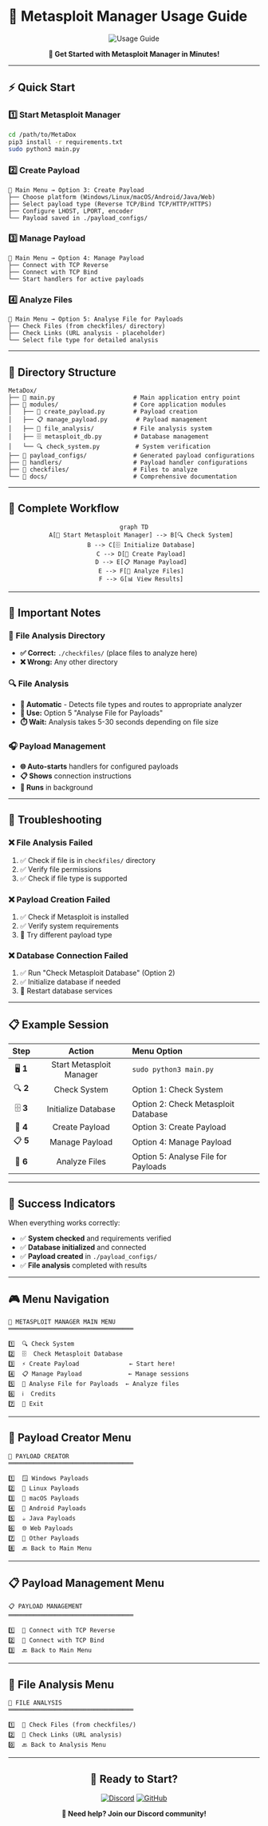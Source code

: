 # 📖 Metasploit Manager Usage Guide

<div align="center">

![Usage Guide](https://img.shields.io/badge/Usage%20Guide-Quick%20Start-blue?style=for-the-badge)

**🚀 Get Started with Metasploit Manager in Minutes!**

</div>

---

## ⚡ **Quick Start**

### 1️⃣ **Start Metasploit Manager**
```bash
cd /path/to/MetaDox
pip3 install -r requirements.txt
sudo python3 main.py
```

### 2️⃣ **Create Payload**
```
🎯 Main Menu → Option 3: Create Payload
├── Choose platform (Windows/Linux/macOS/Android/Java/Web)
├── Select payload type (Reverse TCP/Bind TCP/HTTP/HTTPS)
├── Configure LHOST, LPORT, encoder
└── Payload saved in ./payload_configs/
```

### 3️⃣ **Manage Payload**
```
🎯 Main Menu → Option 4: Manage Payload
├── Connect with TCP Reverse
├── Connect with TCP Bind
└── Start handlers for active payloads
```

### 4️⃣ **Analyze Files**
```
🎯 Main Menu → Option 5: Analyse File for Payloads
├── Check Files (from checkfiles/ directory)
├── Check Links (URL analysis - placeholder)
└── Select file type for detailed analysis
```

---

## 📁 **Directory Structure**

```
MetaDox/
├── 📁 main.py                      # Main application entry point
├── 📁 modules/                     # Core application modules
│   ├── 🎯 create_payload.py        # Payload creation
│   ├── 📋 manage_payload.py        # Payload management
│   ├── 🔬 file_analysis/           # File analysis system
│   ├── 🗄️ metasploit_db.py         # Database management
│   └── 🔍 check_system.py          # System verification
├── 📁 payload_configs/             # Generated payload configurations
├── 📁 handlers/                    # Payload handler configurations
├── 📁 checkfiles/                  # Files to analyze
└── 📁 docs/                        # Comprehensive documentation
```

---

## 🎯 **Complete Workflow**

<div align="center">

```mermaid
graph TD
    A[🚀 Start Metasploit Manager] --> B[🔍 Check System]
    B --> C[🗄️ Initialize Database]
    C --> D[🎯 Create Payload]
    D --> E[📋 Manage Payload]
    E --> F[🔬 Analyze Files]
    F --> G[📊 View Results]
```

</div>

---

## 🔧 **Important Notes**

### 📁 **File Analysis Directory**
- **✅ Correct:** `./checkfiles/` (place files to analyze here)
- **❌ Wrong:** Any other directory

### 🔍 **File Analysis**
- **🤖 Automatic** - Detects file types and routes to appropriate analyzer
- **🎯 Use:** Option 5 "Analyse File for Payloads"
- **⏱️ Wait:** Analysis takes 5-30 seconds depending on file size

### 🎧 **Payload Management**
- **🌐 Auto-starts** handlers for configured payloads
- **📋 Shows** connection instructions
- **🔄 Runs** in background

---

## 🐛 **Troubleshooting**

### ❌ **File Analysis Failed**
1. ✅ Check if file is in `checkfiles/` directory
2. ✅ Verify file permissions
3. ✅ Check if file type is supported

### ❌ **Payload Creation Failed**
1. ✅ Check if Metasploit is installed
2. ✅ Verify system requirements
3. 🔄 Try different payload type

### ❌ **Database Connection Failed**
1. ✅ Run "Check Metasploit Database" (Option 2)
2. ✅ Initialize database if needed
3. 🔄 Restart database services

---

## 📋 **Example Session**

<div align="center">

| **Step** | **Action** | **Menu Option** |
|:---:|:---:|:---|
| 🖥️ **1** | Start Metasploit Manager | `sudo python3 main.py` |
| 🔍 **2** | Check System | Option 1: Check System |
| 🗄️ **3** | Initialize Database | Option 2: Check Metasploit Database |
| 🎯 **4** | Create Payload | Option 3: Create Payload |
| 📋 **5** | Manage Payload | Option 4: Manage Payload |
| 🔬 **6** | Analyze Files | Option 5: Analyse File for Payloads |

</div>

---

## 🎉 **Success Indicators**

When everything works correctly:

- ✅ **System checked** and requirements verified
- ✅ **Database initialized** and connected
- ✅ **Payload created** in `./payload_configs/`
- ✅ **File analysis** completed with results

---

## 🎮 **Menu Navigation**

```
🎯 METASPLOIT MANAGER MAIN MENU
═══════════════════════════════════

1️⃣  🔍 Check System
2️⃣  🗄️  Check Metasploit Database
3️⃣  ⚡ Create Payload              ← Start here!
4️⃣  📋 Manage Payload             ← Manage sessions
5️⃣  🔬 Analyse File for Payloads  ← Analyze files
6️⃣  ℹ️  Credits
7️⃣  🚪 Exit
```

---

## 🎯 **Payload Creator Menu**

```
🎯 PAYLOAD CREATOR
═══════════════════════════════════

1️⃣  🪟 Windows Payloads
2️⃣  🐧 Linux Payloads
3️⃣  🍎 macOS Payloads
4️⃣  📱 Android Payloads
5️⃣  ☕ Java Payloads
6️⃣  🌐 Web Payloads
7️⃣  🔧 Other Payloads
8️⃣  🔙 Back to Main Menu
```

---

## 📋 **Payload Management Menu**

```
📋 PAYLOAD MANAGEMENT
═══════════════════════════════════

1️⃣  🔄 Connect with TCP Reverse
2️⃣  🔗 Connect with TCP Bind
3️⃣  🔙 Back to Main Menu
```

---

## 🔬 **File Analysis Menu**

```
🔬 FILE ANALYSIS
═══════════════════════════════════

1️⃣  📁 Check Files (from checkfiles/)
2️⃣  🔗 Check Links (URL analysis)
0️⃣  🔙 Back to Analysis Menu
```

---

<div align="center">

## 🎯 **Ready to Start?**

[![Discord](https://img.shields.io/badge/Discord-@apt_start_latifi-7289DA?style=for-the-badge&logo=discord)](https://discord.gg/KcuMUUAP5T)
[![GitHub](https://img.shields.io/badge/GitHub-MetaMops%2FMetaDox-181717?style=for-the-badge&logo=github)](https://github.com/MetaMops/MetaDox)

**💬 Need help? Join our Discord community!**

</div>